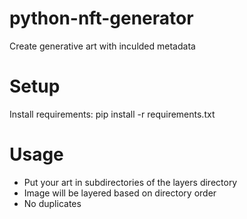 # python-nft-generator
Create generative art with inculded metadata

# Setup
Install requirements: 
       pip install -r requirements.txt

# Usage
- Put your art in subdirectories of the layers directory
- Image will be layered based on directory order 
- No duplicates
